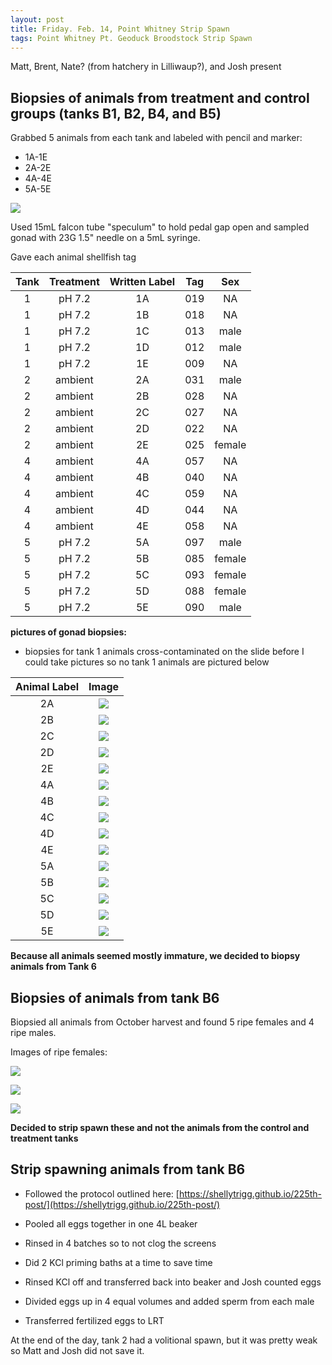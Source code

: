```yaml
---
layout: post
title: Friday. Feb. 14, Point Whitney Strip Spawn
tags: Point Whitney Pt. Geoduck Broodstock Strip Spawn
---
```


Matt, Brent, Nate? (from hatchery in Lilliwaup?), and Josh present


## Biopsies of animals from treatment and control groups (tanks B1, B2, B4, and B5)

Grabbed 5 animals from each tank and labeled with pencil and marker:

- 1A-1E
- 2A-2E
- 4A-4E
- 5A-5E

[![](https://drive.google.com/file/d/1lIbulHv7uO2h0jhai8ZYjBs88OYJA5XX/view?usp=sharing)](https://drive.google.com/file/d/1lIbulHv7uO2h0jhai8ZYjBs88OYJA5XX/view?usp=sharing)

Used 15mL falcon tube "speculum" to hold pedal gap open and sampled gonad with 23G 1.5" needle on a 5mL syringe. 

Gave each animal shellfish tag

**Tank**|**Treatment**|**Written Label**|**Tag**|**Sex**
:-----:|:-----:|:-----:|:-----:|:-----:
1|pH 7.2|1A|019|NA
1|pH 7.2|1B|018|NA
1|pH 7.2|1C|013|male
1|pH 7.2|1D|012|male
1|pH 7.2|1E|009|NA
2|ambient|2A|031|male
2|ambient|2B|028|NA
2|ambient|2C|027|NA
2|ambient|2D|022|NA
2|ambient|2E|025|female
4|ambient|4A|057|NA
4|ambient|4B|040|NA
4|ambient|4C|059|NA
4|ambient|4D|044|NA
4|ambient|4E|058|NA
5|pH 7.2|5A|097|male
5|pH 7.2|5B|085|female
5|pH 7.2|5C|093|female
5|pH 7.2|5D|088|female
5|pH 7.2|5E|090|male

**pictures of gonad biopsies:**
- biopsies for tank 1 animals cross-contaminated on the slide before I could take pictures so no tank 1 animals are pictured below

Animal Label |  Image       
:-------------------------:|:-------------------------:
2A  |  [![](https://drive.google.com/uc?export=view&id=10xyAfKrQJb27GBVVZnInPrh0Q1_TsKJh)](https://drive.google.com/file/d/10xyAfKrQJb27GBVVZnInPrh0Q1_TsKJh/view?usp=sharing) 
2B  |  [![](https://drive.google.com/uc?export=view&id=15_hRiGqidHjL86sFAhzAnYz4C9FVzx2z)](https://drive.google.com/file/d/15_hRiGqidHjL86sFAhzAnYz4C9FVzx2z/view?usp=sharing) 
2C  |  [![](https://drive.google.com/uc?export=view&id=1I-RZn6ecQLEPoua3fKpC3Ur1d1ZsO5gL)](https://drive.google.com/file/d/1I-RZn6ecQLEPoua3fKpC3Ur1d1ZsO5gL/view?usp=sharing) 
2D  |  [![](https://drive.google.com/uc?export=view&id=1aYBSO3NR4AglBarrK-S6b_Ky3mEd-ZWZ)](https://drive.google.com/file/d/1aYBSO3NR4AglBarrK-S6b_Ky3mEd-ZWZ/view?usp=sharing) 
2E  |  [![](https://drive.google.com/uc?export=view&id=1LUO0YO1HX-M2XG1UcYD1OXCJ_Z97T7IA)](https://drive.google.com/file/d/1LUO0YO1HX-M2XG1UcYD1OXCJ_Z97T7IA/view?usp=sharing) 
4A  |  [![](https://drive.google.com/uc?export=view&id=1zjK-xk_BodOYZHBESBlrqr70eCM7JGry)](https://drive.google.com/file/d/1zjK-xk_BodOYZHBESBlrqr70eCM7JGry/view?usp=sharing) 
4B  |  [![](https://drive.google.com/uc?export=view&id=1S9JtrXTqhHyXgCBtWKiiBCA2ENALlo4d)](https://drive.google.com/file/d/1S9JtrXTqhHyXgCBtWKiiBCA2ENALlo4d/view?usp=sharing) 
4C  |  [![](https://drive.google.com/uc?export=view&id=1-vBsfpik5s0yAsSpnIWQU_VL20-XdF70)](https://drive.google.com/file/d/1-vBsfpik5s0yAsSpnIWQU_VL20-XdF70/view?usp=sharing) 
4D  |  [![](https://drive.google.com/uc?export=view&id=1z5OVvVAEgyiUupyuWmQ0p8EY1fSqzT1r)](https://drive.google.com/file/d/1z5OVvVAEgyiUupyuWmQ0p8EY1fSqzT1r/view?usp=sharing) 
4E  |  [![](https://drive.google.com/uc?export=view&id=1fX6Z00LcH5nciXxeWqaQZEKA284gadOL)](https://drive.google.com/file/d/1fX6Z00LcH5nciXxeWqaQZEKA284gadOL/view?usp=sharing) 
5A  |  [![](https://drive.google.com/uc?export=view&id=1GQXh6UJFNu8ZyHlprYFOwasnGTQKK1y-)](https://drive.google.com/file/d/1GQXh6UJFNu8ZyHlprYFOwasnGTQKK1y-/view?usp=sharing) 
5B  |  [![](https://drive.google.com/uc?export=view&id=1aF1CeatC8nk7xtDQ-ClPq4T4ZNR3UW5a)](https://drive.google.com/file/d/1aF1CeatC8nk7xtDQ-ClPq4T4ZNR3UW5a/view?usp=sharing) 
5C  |  [![](https://drive.google.com/uc?export=view&id=1NWCQvA_kp8vVqK-CvnaRHV2Jj2DFpk7F)](https://drive.google.com/file/d/1NWCQvA_kp8vVqK-CvnaRHV2Jj2DFpk7F/view?usp=sharing) 
5D  |  [![](https://drive.google.com/uc?export=view&id=1WG5nC1Q3CoCdzbToB4Ciz-jRDj9d9lFn)](https://drive.google.com/file/d/1WG5nC1Q3CoCdzbToB4Ciz-jRDj9d9lFn/view?usp=sharing) 
5E  |  [![](https://drive.google.com/uc?export=view&id=1VsJiyL8NzVPPNjWuA0macM4qpwbgBsGO)](https://drive.google.com/file/d/1VsJiyL8NzVPPNjWuA0macM4qpwbgBsGO/view?usp=sharing) 


**Because all animals seemed mostly immature, we decided to biopsy animals from Tank 6**


## Biopsies of animals from tank B6

Biopsied all animals from October harvest and found 5 ripe females and 4 ripe males. 

Images of ripe females:

[![](https://drive.google.com/uc?export=view&id=1FR1jloyUHA7WnACyzkYGSAhjZ401XKXY)](https://drive.google.com/file/d/1FR1jloyUHA7WnACyzkYGSAhjZ401XKXY/view?usp=sharing)

[![](https://drive.google.com/uc?export=view&id=11vDRQXI07X8K96rW0Rwu-QFru25XGCIh)](https://drive.google.com/file/d/11vDRQXI07X8K96rW0Rwu-QFru25XGCIh/view?usp=sharing)

[![](https://drive.google.com/uc?export=view&id=1k0ODCzzJXft66xaVlZvkNaa0F5eCSVre)](https://drive.google.com/file/d/1k0ODCzzJXft66xaVlZvkNaa0F5eCSVre/view?usp=sharing)

**Decided to strip spawn these and not the animals from the control and treatment tanks**

## Strip spawning animals from tank B6

- Followed the protocol outlined here: [https://shellytrigg.github.io/225th-post/](https://shellytrigg.github.io/225th-post/)

- Pooled all eggs together in one 4L beaker
- Rinsed in 4 batches so to not clog the screens
- Did 2 KCl priming baths at a time to save time
- Rinsed KCl off and transferred back into beaker and Josh counted eggs
- Divided eggs up in 4 equal volumes and added sperm from each male
- Transferred fertilized eggs to LRT

At the end of the day, tank 2 had a volitional spawn, but it was pretty weak so Matt and Josh did not save it.




